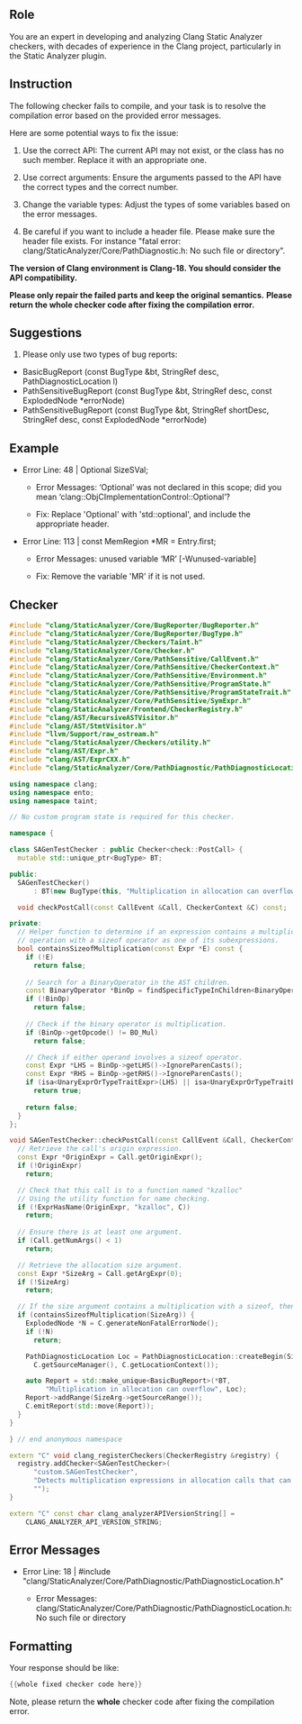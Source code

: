 ## Role

You are an expert in developing and analyzing Clang Static Analyzer checkers, with decades of experience in the Clang project, particularly in the Static Analyzer plugin.

## Instruction

The following checker fails to compile, and your task is to resolve the compilation error based on the provided error messages.

Here are some potential ways to fix the issue:

1. Use the correct API: The current API may not exist, or the class has no such member. Replace it with an appropriate one.

2. Use correct arguments: Ensure the arguments passed to the API have the correct types and the correct number.

3. Change the variable types: Adjust the types of some variables based on the error messages.

4. Be careful if you want to include a header file. Please make sure the header file exists. For instance "fatal error: clang/StaticAnalyzer/Core/PathDiagnostic.h: No such file or directory".

**The version of Clang environment is Clang-18. You should consider the API compatibility.**

**Please only repair the failed parts and keep the original semantics.**
**Please return the whole checker code after fixing the compilation error.**

## Suggestions

1. Please only use two types of bug reports:
  - BasicBugReport (const BugType &bt, StringRef desc, PathDiagnosticLocation l)
  - PathSensitiveBugReport (const BugType &bt, StringRef desc, const ExplodedNode *errorNode)
  - PathSensitiveBugReport (const BugType &bt, StringRef shortDesc, StringRef desc, const ExplodedNode *errorNode)

## Example

- Error Line: 48 |   Optional<DefinedOrUnknownSVal> SizeSVal; 

  - Error Messages: ‘Optional’ was not declared in this scope; did you mean ‘clang::ObjCImplementationControl::Optional’? 

  - Fix: Replace 'Optional<DefinedOrUnknownSVal>' with 'std::optional<DefinedOrUnknownSVal>', and include the appropriate header. 

- Error Line: 113 |     const MemRegion *MR = Entry.first;

    - Error Messages: unused variable ‘MR’ [-Wunused-variable]

    - Fix: Remove the variable 'MR' if it is not used.

## Checker

```cpp
#include "clang/StaticAnalyzer/Core/BugReporter/BugReporter.h"
#include "clang/StaticAnalyzer/Core/BugReporter/BugType.h"
#include "clang/StaticAnalyzer/Checkers/Taint.h"
#include "clang/StaticAnalyzer/Core/Checker.h"
#include "clang/StaticAnalyzer/Core/PathSensitive/CallEvent.h"
#include "clang/StaticAnalyzer/Core/PathSensitive/CheckerContext.h"
#include "clang/StaticAnalyzer/Core/PathSensitive/Environment.h"
#include "clang/StaticAnalyzer/Core/PathSensitive/ProgramState.h"
#include "clang/StaticAnalyzer/Core/PathSensitive/ProgramStateTrait.h"
#include "clang/StaticAnalyzer/Core/PathSensitive/SymExpr.h"
#include "clang/StaticAnalyzer/Frontend/CheckerRegistry.h"
#include "clang/AST/RecursiveASTVisitor.h"
#include "clang/AST/StmtVisitor.h"
#include "llvm/Support/raw_ostream.h"
#include "clang/StaticAnalyzer/Checkers/utility.h"
#include "clang/AST/Expr.h"
#include "clang/AST/ExprCXX.h"
#include "clang/StaticAnalyzer/Core/PathDiagnostic/PathDiagnosticLocation.h"

using namespace clang;
using namespace ento;
using namespace taint;

// No custom program state is required for this checker.

namespace {

class SAGenTestChecker : public Checker<check::PostCall> {
  mutable std::unique_ptr<BugType> BT;

public:
  SAGenTestChecker()
      : BT(new BugType(this, "Multiplication in allocation can overflow")) {}

  void checkPostCall(const CallEvent &Call, CheckerContext &C) const;

private:
  // Helper function to determine if an expression contains a multiplication
  // operation with a sizeof operator as one of its subexpressions.
  bool containsSizeofMultiplication(const Expr *E) const {
    if (!E)
      return false;
    
    // Search for a BinaryOperator in the AST children.
    const BinaryOperator *BinOp = findSpecificTypeInChildren<BinaryOperator>(E);
    if (!BinOp)
      return false;
    
    // Check if the binary operator is multiplication.
    if (BinOp->getOpcode() != BO_Mul)
      return false;

    // Check if either operand involves a sizeof operator.
    const Expr *LHS = BinOp->getLHS()->IgnoreParenCasts();
    const Expr *RHS = BinOp->getRHS()->IgnoreParenCasts();
    if (isa<UnaryExprOrTypeTraitExpr>(LHS) || isa<UnaryExprOrTypeTraitExpr>(RHS))
      return true;
    
    return false;
  }
};

void SAGenTestChecker::checkPostCall(const CallEvent &Call, CheckerContext &C) const {
  // Retrieve the call's origin expression.
  const Expr *OriginExpr = Call.getOriginExpr();
  if (!OriginExpr)
    return;

  // Check that this call is to a function named "kzalloc"
  // Using the utility function for name checking.
  if (!ExprHasName(OriginExpr, "kzalloc", C))
    return;
  
  // Ensure there is at least one argument.
  if (Call.getNumArgs() < 1)
    return;

  // Retrieve the allocation size argument.
  const Expr *SizeArg = Call.getArgExpr(0);
  if (!SizeArg)
    return;

  // If the size argument contains a multiplication with a sizeof, then report.
  if (containsSizeofMultiplication(SizeArg)) {
    ExplodedNode *N = C.generateNonFatalErrorNode();
    if (!N)
      return;

    PathDiagnosticLocation Loc = PathDiagnosticLocation::createBegin(SizeArg,
      C.getSourceManager(), C.getLocationContext());

    auto Report = std::make_unique<BasicBugReport>(*BT,
         "Multiplication in allocation can overflow", Loc);
    Report->addRange(SizeArg->getSourceRange());
    C.emitReport(std::move(Report));
  }
}

} // end anonymous namespace

extern "C" void clang_registerCheckers(CheckerRegistry &registry) {
  registry.addChecker<SAGenTestChecker>(
      "custom.SAGenTestChecker", 
      "Detects multiplication expressions in allocation calls that can overflow", 
      "");
}

extern "C" const char clang_analyzerAPIVersionString[] =
    CLANG_ANALYZER_API_VERSION_STRING;

```

## Error Messages 

- Error Line: 18 | #include "clang/StaticAnalyzer/Core/PathDiagnostic/PathDiagnosticLocation.h"

	- Error Messages: clang/StaticAnalyzer/Core/PathDiagnostic/PathDiagnosticLocation.h: No such file or directory



## Formatting 

Your response should be like: 

```cpp
{{whole fixed checker code here}}
```

Note, please return the **whole** checker code after fixing the compilation error.